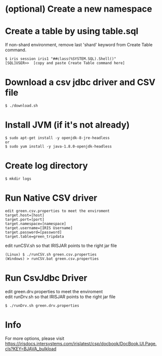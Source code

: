 # (optional) Create a new namespace
# Create a table by using table.sql
If non-shard environment, remove last 'shard' keyword from Create Table command.

```
$ iris session iris1 "##class(%SYSTEM.SQL).Shell()"  
[SQL]USER>>  [copy and paste Create Table command here]
```

# Download a csv jdbc driver and CSV file
```
$ ./download.sh
```
# Install JVM (if it's not already)
```
$ sudo apt-get install -y openjdk-8-jre-headless  
or  
$ sudo yum install -y java-1.8.0-openjdk-headless
```
# Create log directory
```
$ mkdir logs  
```
# Run Native CSV driver
```
edit green.csv.properties to meet the enviroment
target.host=[host]  
target.port=[port]  
target.namespace=[namespace]  
target.username=[IRIS Username]  
target.password=[password]  
target.table=green_tripdata
```

edit runCSV.sh so that IRISJAR points to the right jar file  
```
(Linux) $ ./runCSV.sh green.csv.properties
(Windows) > runCSV.bat green.csv.properties
```
# Run CsvJdbc Driver
edit green.drv.properties to meet the enviroment  
edit runDrv.sh so that IRISJAR points to the right jar file  
```
$ ./runDrv.sh green.drv.properties
```
# Info
For more options, please visit   
https://irisdocs.intersystems.com/irislatest/csp/docbook/DocBook.UI.Page.cls?KEY=BJAVA_bulkload
